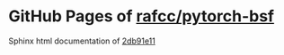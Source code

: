 GitHub Pages of [rafcc/pytorch-bsf](https://github.com/rafcc/pytorch-bsf.git)
===
Sphinx html documentation of [2db91e11](https://github.com/rafcc/pytorch-bsf/tree/2db91e110727497df4e640d84a3cc3c144e12fd0)
